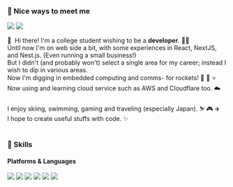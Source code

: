 ### 🤞 Nice ways to meet me
<p>
  <a href="https://enc2586.tistory.com" target="_blank"><img src="https://img.shields.io/badge/Blog(KR)-dd0a78?style=flat-square&logo=Github%20Sponsors&logoColor=white"/></a>
  <a href="mailto:enc2586@gmail.com" target="_blank"><img src="https://img.shields.io/badge/enc2586@gmail.com-ea4335?style=flat-square&logo=Gmail&logoColor=white"/></a>
</p>

<p>
  👋&nbsp; Hi there! I'm a college student wishing to be a <b>developer</b>. 👨‍💻<br/>
  Until now I'm on web side a bit, with some experiences in React, NextJS, and Nest.js. (Even running a small business!)<br />
  But I didn't (and probably won't) select a single area for my career; instead I wish to dip in various areas.<br />
  Now I'm digging in embedded computing and comms- for rockets! 🔭 🚀 ⭐<br/>
  Now using and learning cloud service such as AWS and Cloudflare too. ☁️<br/><br/>
  I enjoy skiing, swimming, gaming and traveling (especially Japan). ⛷️ 🎮 ✈️<br/>
  I hope to create useful stuffs with code. ✨ <br/><br/>
</p>

### 💪 Skills
#### Platforms & Languages
<p>
  <img src="https://img.shields.io/badge/React-61DAFB?style=flat-square&logo=React&logoColor=black"/>
  <img src="https://img.shields.io/badge/NestJS-e0234e?style=flat-square&logo=NestJS&logoColor=white"/>
  <img src="https://img.shields.io/badge/Next.js-000000?style=flat-square&logo=Next.js&logoColor=white"/>
  <img src="https://img.shields.io/badge/PWA-5A0FC8?style=flat-square&logo=PWA&logoColor=white"/>
  <img src="https://img.shields.io/badge/AWS-232F3E?style=flat-square&logo=Amazon%20AWS&logoColor=white"/>
  <img src="https://img.shields.io/badge/Cloudflare-F38020?style=flat-square&logo=Cloudflare&logoColor=white"/>
</p>
